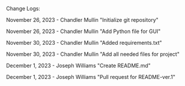 Change Logs: 

November 26, 2023 - Chandler Mullin
"Initialize git repository"

November 26, 2023 - Chandler Mullin
"Add Python file for GUI"

November 30, 2023 - Chandler Mullin
"Added requirements.txt"

November 30, 2023 - Chandler Mullin
"Add all needed files for project"

December 1, 2023 - Joseph Williams
"Create README.md"

December 1, 2023 - Joseph Williams
"Pull request for README-ver.1"

